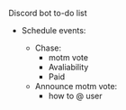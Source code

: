 Discord bot to-do list

- Schedule events:

  - Chase:
    - motm vote
    - Avaliability
    - Paid
  - Announce motm vote:
    - how to @ user
